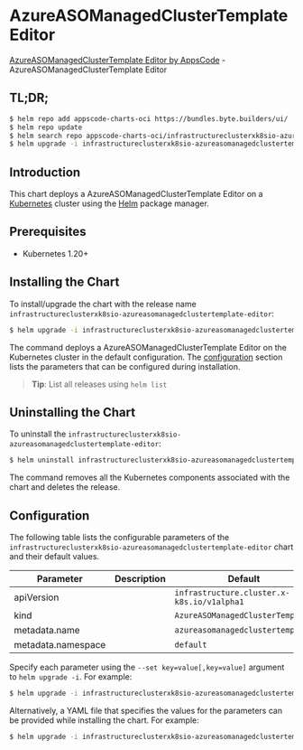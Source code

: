 # AzureASOManagedClusterTemplate Editor

[AzureASOManagedClusterTemplate Editor by AppsCode](https://appscode.com) - AzureASOManagedClusterTemplate Editor

## TL;DR;

```bash
$ helm repo add appscode-charts-oci https://bundles.byte.builders/ui/
$ helm repo update
$ helm search repo appscode-charts-oci/infrastructureclusterxk8sio-azureasomanagedclustertemplate-editor --version=v0.5.0
$ helm upgrade -i infrastructureclusterxk8sio-azureasomanagedclustertemplate-editor appscode-charts-oci/infrastructureclusterxk8sio-azureasomanagedclustertemplate-editor -n default --create-namespace --version=v0.5.0
```

## Introduction

This chart deploys a AzureASOManagedClusterTemplate Editor on a [Kubernetes](http://kubernetes.io) cluster using the [Helm](https://helm.sh) package manager.

## Prerequisites

- Kubernetes 1.20+

## Installing the Chart

To install/upgrade the chart with the release name `infrastructureclusterxk8sio-azureasomanagedclustertemplate-editor`:

```bash
$ helm upgrade -i infrastructureclusterxk8sio-azureasomanagedclustertemplate-editor appscode-charts-oci/infrastructureclusterxk8sio-azureasomanagedclustertemplate-editor -n default --create-namespace --version=v0.5.0
```

The command deploys a AzureASOManagedClusterTemplate Editor on the Kubernetes cluster in the default configuration. The [configuration](#configuration) section lists the parameters that can be configured during installation.

> **Tip**: List all releases using `helm list`

## Uninstalling the Chart

To uninstall the `infrastructureclusterxk8sio-azureasomanagedclustertemplate-editor`:

```bash
$ helm uninstall infrastructureclusterxk8sio-azureasomanagedclustertemplate-editor -n default
```

The command removes all the Kubernetes components associated with the chart and deletes the release.

## Configuration

The following table lists the configurable parameters of the `infrastructureclusterxk8sio-azureasomanagedclustertemplate-editor` chart and their default values.

|     Parameter      | Description |                        Default                        |
|--------------------|-------------|-------------------------------------------------------|
| apiVersion         |             | <code>infrastructure.cluster.x-k8s.io/v1alpha1</code> |
| kind               |             | <code>AzureASOManagedClusterTemplate</code>           |
| metadata.name      |             | <code>azureasomanagedclustertemplate</code>           |
| metadata.namespace |             | <code>default</code>                                  |


Specify each parameter using the `--set key=value[,key=value]` argument to `helm upgrade -i`. For example:

```bash
$ helm upgrade -i infrastructureclusterxk8sio-azureasomanagedclustertemplate-editor appscode-charts-oci/infrastructureclusterxk8sio-azureasomanagedclustertemplate-editor -n default --create-namespace --version=v0.5.0 --set apiVersion=infrastructure.cluster.x-k8s.io/v1alpha1
```

Alternatively, a YAML file that specifies the values for the parameters can be provided while
installing the chart. For example:

```bash
$ helm upgrade -i infrastructureclusterxk8sio-azureasomanagedclustertemplate-editor appscode-charts-oci/infrastructureclusterxk8sio-azureasomanagedclustertemplate-editor -n default --create-namespace --version=v0.5.0 --values values.yaml
```
